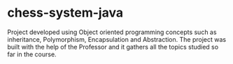 # chess-system-java
Project developed using Object oriented programming concepts such as inheritance, Polymorphism, Encapsulation and Abstraction. The project was built with the help of the Professor and it gathers all the topics studied so far in the course. 
